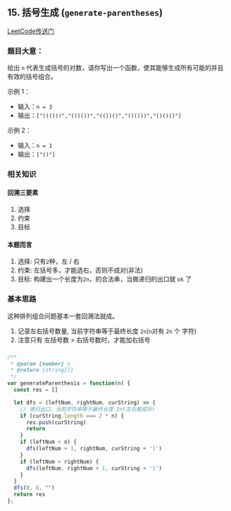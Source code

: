 ## 15. 括号生成 (`generate-parentheses`)

[LeetCode传送门](https://leetcode-cn.com/problems/generate-parentheses/)

### 题目大意：
给出 `n` 代表生成括号的对数，请你写出一个函数，使其能够生成所有可能的并且有效的括号组合。

示例 1：
* 输入：`n = 3`
* 输出：`["((()))","(()())","(())()","()(())","()()()"]`

示例 2：
* 输入：`n = 1`
* 输出：`["()"]`


### 相关知识

#### 回溯三要素
1. 选择
2. 约束
3. 目标

#### 本题而言

1. 选择: 只有`2`种，左 / 右
2. 约束: 左括号多，才能选右，否则不成对(非法)
3. 目标: 构建出一个长度为`2n`，的合法串，当做递归的出口就 `ok` 了

### 基本思路
这种排列组合问题基本一套回溯法就成。

1. 记录左右括号数量, 当前字符串等于最终长度 `2n`(`n`对有 `2n` 个 字符)
2. 注意只有 左括号数 > 右括号数时，才能加右括号

###
```JavaScript
/**
 * @param {number} n
 * @return {string[]}
 */
var generateParenthesis = function(n) {
  const res = []

  let dfs = (leftNum, rightNum, curString) => {
    // 递归出口，当前字符串等于最终长度 2n(左右都成对)
    if (curString.length === 2 * n) {
      res.push(curString)
      return
    }
    if (leftNum < n) {
      dfs(leftNum + 1, rightNum, curString + '(')
    }
    if (leftNum > rightNum) {
      dfs(leftNum, rightNum + 1, curString + ')')
    }
  }
  dfs(0, 0, "")
  return res
};

```